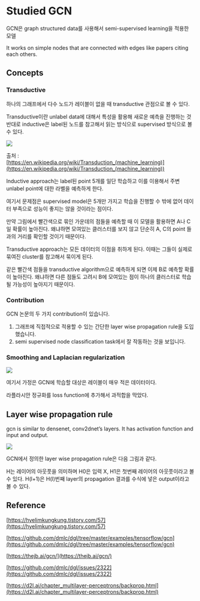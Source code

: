 # Studied GCN 
GCN은 graph structured data를 사용해서 semi-supervised learning을 적용한 모델 

It works on simple nodes that are connected with edges like papers citing each others. 


## Concepts 
### Transductive 
하나의 그래프에서 다수 노드가 레이블이 없을 때 transductive 관점으로 볼 수 있다. 

Transductive이란 unlabel data에 대해서 특성을 활용해 새로운 예측을 진행하는 것 
반대로 inductive은 label된 노드를 참고해서 읽는 방식으로 supervised 방식으로 볼 수 있다. 

![](https://s3.us-west-2.amazonaws.com/secure.notion-static.com/456414b0-3d3d-4c79-b98f-78cacdf3e9bf/transduction-image.png?X-Amz-Algorithm=AWS4-HMAC-SHA256&X-Amz-Content-Sha256=UNSIGNED-PAYLOAD&X-Amz-Credential=AKIAT73L2G45EIPT3X45%2F20230103%2Fus-west-2%2Fs3%2Faws4_request&X-Amz-Date=20230103T083813Z&X-Amz-Expires=86400&X-Amz-Signature=8341de05367232cb20d7838189f210bcb3eb0990e85cddface2cfdafe4692db7&X-Amz-SignedHeaders=host&response-content-disposition=filename%3D%22transduction-image.PNG.png%22&x-id=GetObject)

출처 :  
[https://en.wikipedia.org/wiki/Transduction_(machine_learning)](https://en.wikipedia.org/wiki/Transduction_(machine_learning))

Inductive approach는 label된 point 5개를 일단 학습하고 이를 이용해서 주변 unlabel point에 대한 라벨을 예측하게 한다. 

여기서 문제점은 supervised model은 5개만 가지고 학습을 진행할 수 밖에 없어 데이터 부족으로 성능이 좋지는 않을 것이라는 점이다. 

만약 그림에서 빨간색으로 묶인 가운데의 점들을 예측할 때 이 모델을 활용하면 A나 C일 확률이 높아진다. 왜냐하면 모여있는 클러스터를 보지 않고 단순히 A, C의 point 들과의 거리를 확인할 것이기 때문이다.

Transductive approach는 모든 데이터의 이점을 취하게 된다. 이때는 그들이 실제로 묶여진 cluster를 참고해서 묶이게 된다. 

같은 빨간색 점들을 transductive algorithm으로 예측하게 되면 이제 B로 예측할 확률이 높아진다. 왜냐하면 다른 점들도 고려시 B에 모여있는 점이 하나의 클러스터로 학습될 가능성이 높아지기 때문이다.

### Contribution 
GCN 논문의 두 가지 contribution이 있습니다. 

1. 그래프에 직접적으로 적용할 수 있는 간단한 layer wise propagation rule을 도입했습니다. 
2. semi supervised node classification task에서 잘 작동하는 것을 보입니다.

### Smoothing and Laplacian regularization

![](https://s3.us-west-2.amazonaws.com/secure.notion-static.com/92e8e416-c039-4801-a932-93f785d5caad/Untitled.png?X-Amz-Algorithm=AWS4-HMAC-SHA256&X-Amz-Content-Sha256=UNSIGNED-PAYLOAD&X-Amz-Credential=AKIAT73L2G45EIPT3X45%2F20230103%2Fus-west-2%2Fs3%2Faws4_request&X-Amz-Date=20230103T084216Z&X-Amz-Expires=86400&X-Amz-Signature=e21641947208b2374a9a174befeba48c5b147f395caf07b3a0a96e29ad2e6aff&X-Amz-SignedHeaders=host&response-content-disposition=filename%3D%22Untitled.png%22&x-id=GetObject)

여기서 가정은 GCN에 학습할 대상은 레이블이 매우 적은 데이터이다.    

라플라시안 정규화를 loss function에 추가해서 과적합을 막았다. 

## Layer wise propagation rule

gcn is similar to densenet, conv2dnet’s layers. It has activation function and input and output. 

![](https://s3.us-west-2.amazonaws.com/secure.notion-static.com/fab80614-accf-466f-bd0e-d64e54f2f20c/Untitled.png?X-Amz-Algorithm=AWS4-HMAC-SHA256&X-Amz-Content-Sha256=UNSIGNED-PAYLOAD&X-Amz-Credential=AKIAT73L2G45EIPT3X45%2F20230103%2Fus-west-2%2Fs3%2Faws4_request&X-Amz-Date=20230103T084155Z&X-Amz-Expires=86400&X-Amz-Signature=90949c7176f031a59089a130eff1a6f75ce6fcbc07e633a518a32a4f3b823b81&X-Amz-SignedHeaders=host&response-content-disposition=filename%3D%22Untitled.png%22&x-id=GetObject)

GCN에서 정의한 layer wise propagation rule은 다음 그림과 같다. 

H는 레이어의 아웃풋을 의미하며 H0은 입력 X, H1은 첫번째 레이어의 아웃풋이라고 볼 수 있다. H(l+1)은 H(l)번째 layer의 propagation 결과를 수식에 넣은 output이라고 볼 수 있다.

## Reference

[https://hyelimkungkung.tistory.com/57](https://hyelimkungkung.tistory.com/57)

[https://github.com/dmlc/dgl/tree/master/examples/tensorflow/gcn](https://github.com/dmlc/dgl/tree/master/examples/tensorflow/gcn)

[https://thejb.ai/gcn/](https://thejb.ai/gcn/)

[https://github.com/dmlc/dgl/issues/2322](https://github.com/dmlc/dgl/issues/2322)

[https://d2l.ai/chapter_multilayer-perceptrons/backprop.html](https://d2l.ai/chapter_multilayer-perceptrons/backprop.html)
